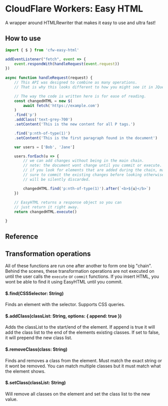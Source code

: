 # CloudFlare Workers: Easy HTML
A wrapper around HTMLRewriter that makes it easy to use and ultra fast!

## How to use

```js
import { $ } from 'cfw-easy-html'

addEventListener("fetch", event => {
    event.respondWith(handleRequest(event.request))
})
  
async function handleRequest(request) {
    // This API was designed to combine as many operations.
    // That is why this looks different to how you might see it in JQuery.

    // The way the code is written here is for ease of reading.
    const changedHTML = new $(
        await fetch('https://example.com')
    )
    .find('p')
    .addClass('text-grey-700')
    .setContent('This is the new content for all P tags.')

    .find('p:nth-of-type(1)')
    .setContent('This is the first paragraph found in the document')

    var users = ['Bob', 'Jane']

    users.forEach(u => {
        // we can add changes without being in the main chain.
        // note: the document wont change until you commit or execute.
        // if you look for elements that are added during the chain, make
        // sure to commit the existing changes before looking otherwise it
        // will be silently discarded.

        changedHTML.find('p:nth-of-type(1)').after(`<b>${u}</b>`)
    })
    
    // EasyHTML returns a response object so you can
    // just return it right away.
    return changedHTML.execute()

}
```

## Reference

## Transformation operations
All of these functions are run one after another to form one big "chain". Behind the scenes, these transformation operations are not executed on until the user calls the `execute` or `commit` functions. If you insert HTML, you wont be able to find it using EasyHTML until you commit.

#### $.find(CSSSelector: String)
Finds an element with the selector. Supports CSS queries.

#### $.addClass(classList: String, options: { append: true })
Adds the classList to the start/end of the element. If append is true it will add the class list to the end of the elements existing classes. If set to false, it will prepend the new class list.

#### $.removeClass(class: String)
Finds and removes a class from the element. Must match the exact string or it wont be removed. You can match multiple classes but it must match what the element shows.

#### $.setClass(classList: String)
Will remove all classes on the element and set the class list to the new value.